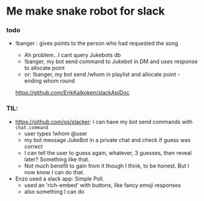 # Me make snake robot for slack

### todo
- !banger : gives points to the person who had requested the song
	- Ah problem...I cant query Jukebots db
	- !banger, my bot send command to Jukebot in DM and uses response to allocate point
	- or: !banger, my bot send /whom in playlist and allocate point - ending whom round

    https://github.com/ErikKalkoken/slackApiDoc

### TIL:
 - https://github.com/os/slacker: I can have my bot send commands with `chat.command`
    - user types !whom @user
    - my bot message JukeBot in a private chat and check if guess was correct
    - I can tell the user to guess again, whatever, 3 guesses, then reveal later? Something like that.
    - Not much benefit to gain from it though I think, to be honest. But I now know I can do that.
- Enzo used a slack app: Simple Poll.
    - used an 'rich-embed' with buttons, like fancy emoji responses
    - also something I can do
